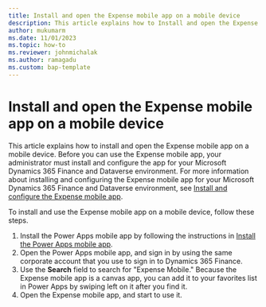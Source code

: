 ```yaml
---
title: Install and open the Expense mobile app on a mobile device 
description: This article explains how to Install and open the Expense mobile app on a mobile device.
author: mukumarm
ms.date: 11/01/2023
ms.topic: how-to
ms.reviewer: johnmichalak
ms.author: ramagadu
ms.custom: bap-template
---
```


# Install and open the Expense mobile app on a mobile device

This article explains how to install and open the Expense mobile app on a mobile device. Before you can use the Expense mobile app, your administrator must install and configure the app for your Microsoft Dynamics 365 Finance and Dataverse environment. For more information about installing and configuring the Expense mobile app for your Microsoft Dynamics 365 Finance and Dataverse environment, see [Install and configure the Expense mobile app](new-expense-mobile-app-Install-and-configure.md).

To install and use the Expense mobile app on a mobile device, follow these steps.

1. Install the Power Apps mobile app by following the instructions in [Install the Power Apps mobile app](/power-apps/mobile/run-powerapps-on-mobile).
1. Open the Power Apps mobile app, and sign in by using the same corporate account that you use to sign in to Dynamics 365 Finance.
1. Use the **Search** field to search for "Expense Mobile." Because the Expense mobile app is a canvas app, you can add it to your favorites list in Power Apps by swiping left on it after you find it.
1. Open the Expense mobile app, and start to use it. 
